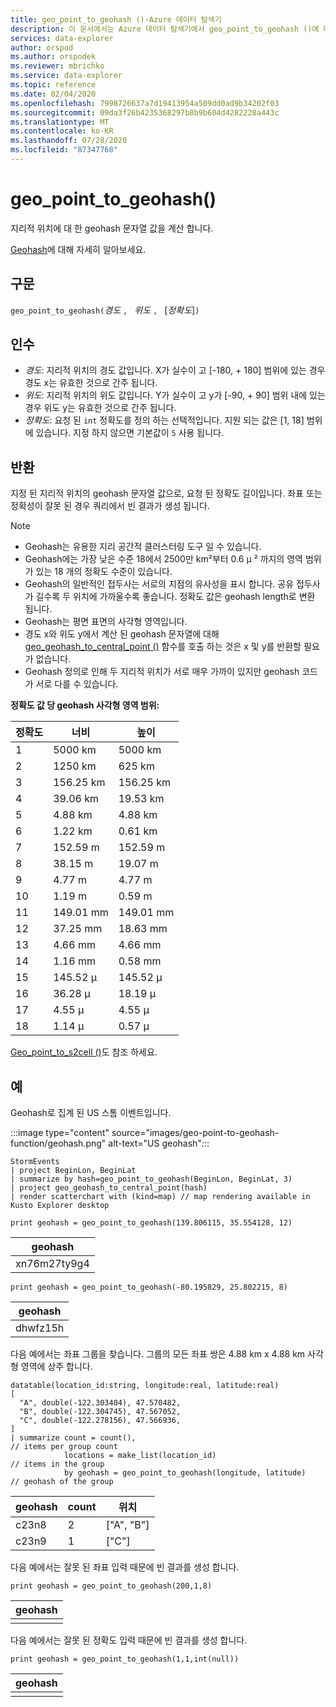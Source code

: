 ```yaml
---
title: geo_point_to_geohash ()-Azure 데이터 탐색기
description: 이 문서에서는 Azure 데이터 탐색기에서 geo_point_to_geohash ()에 대해 설명 합니다.
services: data-explorer
author: orspod
ms.author: orspodek
ms.reviewer: mbrichko
ms.service: data-explorer
ms.topic: reference
ms.date: 02/04/2020
ms.openlocfilehash: 7998726637a7d19413954a509dd0ad9b34202f03
ms.sourcegitcommit: 09da3f26b4235368297b8b9b604d4282228a443c
ms.translationtype: MT
ms.contentlocale: ko-KR
ms.lasthandoff: 07/28/2020
ms.locfileid: "87347768"
---
```

# <a name="geo_point_to_geohash"></a>geo_point_to_geohash()

지리적 위치에 대 한 geohash 문자열 값을 계산 합니다.

[Geohash](https://en.wikipedia.org/wiki/Geohash)에 대해 자세히 알아보세요.  

## <a name="syntax"></a>구문

`geo_point_to_geohash(`*경도* `, ` *위도* `, ` [*정확도*]`)`

## <a name="arguments"></a>인수

* *경도*: 지리적 위치의 경도 값입니다. X가 실수이 고 [-180, + 180] 범위에 있는 경우 경도 x는 유효한 것으로 간주 됩니다. 
* *위도*: 지리적 위치의 위도 값입니다. Y가 실수이 고 y가 [-90, + 90] 범위 내에 있는 경우 위도 y는 유효한 것으로 간주 됩니다. 
* *정확도*: 요청 된 `int` 정확도를 정의 하는 선택적입니다. 지원 되는 값은 [1, 18] 범위에 있습니다. 지정 하지 않으면 기본값이 `5` 사용 됩니다.

## <a name="returns"></a>반환

지정 된 지리적 위치의 geohash 문자열 값으로, 요청 된 정확도 길이입니다. 좌표 또는 정확성이 잘못 된 경우 쿼리에서 빈 결과가 생성 됩니다.

> [!NOTE]
>
> * Geohash는 유용한 지리 공간적 클러스터링 도구 일 수 있습니다.
> * Geohash에는 가장 낮은 수준 18에서 2500만 km²부터 0.6 μ ² 까지의 영역 범위가 있는 18 개의 정확도 수준이 있습니다.
> * Geohash의 일반적인 접두사는 서로의 지점의 유사성을 표시 합니다. 공유 접두사가 길수록 두 위치에 가까울수록 좋습니다. 정확도 값은 geohash length로 변환 됩니다.
> * Geohash는 평면 표면의 사각형 영역입니다.
> * 경도 x와 위도 y에서 계산 된 geohash 문자열에 대해 [geo_geohash_to_central_point ()](geo-geohash-to-central-point-function.md) 함수를 호출 하는 것은 x 및 y를 반환할 필요가 없습니다.
> * Geohash 정의로 인해 두 지리적 위치가 서로 매우 가까이 있지만 geohash 코드가 서로 다를 수 있습니다.

**정확도 값 당 geohash 사각형 영역 범위:**

| 정확도 | 너비     | 높이    |
|----------|-----------|-----------|
| 1        | 5000 km   | 5000 km   |
| 2        | 1250 km   | 625 km    |
| 3        | 156.25 km | 156.25 km |
| 4        | 39.06 km  | 19.53 km  |
| 5        | 4.88 km   | 4.88 km   |
| 6        | 1.22 km   | 0.61 km   |
| 7        | 152.59 m  | 152.59 m  |
| 8        | 38.15 m   | 19.07 m   |
| 9        | 4.77 m    | 4.77 m    |
| 10       | 1.19 m    | 0.59 m    |
| 11       | 149.01 mm | 149.01 mm |
| 12       | 37.25 mm  | 18.63 mm  |
| 13       | 4.66 mm   | 4.66 mm   |
| 14       | 1.16 mm   | 0.58 mm   |
| 15       | 145.52 μ  | 145.52 μ  |
| 16       | 36.28 μ   | 18.19 μ   |
| 17       | 4.55 μ    | 4.55 μ    |
| 18       | 1.14 μ    | 0.57 μ    |

[Geo_point_to_s2cell ()](geo-point-to-s2cell-function.md)도 참조 하세요.

## <a name="examples"></a>예

Geohash로 집계 된 US 스톰 이벤트입니다.

:::image type="content" source="images/geo-point-to-geohash-function/geohash.png" alt-text="US geohash":::

<!-- csl: https://help.kusto.windows.net/Samples -->
```kusto
StormEvents
| project BeginLon, BeginLat
| summarize by hash=geo_point_to_geohash(BeginLon, BeginLat, 3)
| project geo_geohash_to_central_point(hash)
| render scatterchart with (kind=map) // map rendering available in Kusto Explorer desktop
```

<!-- csl: https://help.kusto.windows.net/Samples -->
```kusto
print geohash = geo_point_to_geohash(139.806115, 35.554128, 12)  
```

| geohash      |
|--------------|
| xn76m27ty9g4 |

<!-- csl: https://help.kusto.windows.net/Samples -->
```kusto
print geohash = geo_point_to_geohash(-80.195829, 25.802215, 8)
```

|geohash|
|---|
|dhwfz15h|

다음 예에서는 좌표 그룹을 찾습니다. 그룹의 모든 좌표 쌍은 4.88 km x 4.88 km 사각형 영역에 상주 합니다.

<!-- csl: https://help.kusto.windows.net/Samples -->
```kusto
datatable(location_id:string, longitude:real, latitude:real)
[
  "A", double(-122.303404), 47.570482,
  "B", double(-122.304745), 47.567052,
  "C", double(-122.278156), 47.566936,
]
| summarize count = count(),                                          // items per group count
            locations = make_list(location_id)                        // items in the group
            by geohash = geo_point_to_geohash(longitude, latitude)    // geohash of the group
```

| geohash | count | 위치  |
|---------|-------|------------|
| c23n8   | 2     | ["A", "B"] |
| c23n9   | 1     | ["C"]      |

다음 예에서는 잘못 된 좌표 입력 때문에 빈 결과를 생성 합니다.

<!-- csl: https://help.kusto.windows.net/Samples -->
```kusto
print geohash = geo_point_to_geohash(200,1,8)
```

| geohash |
|---------|
|         |

다음 예에서는 잘못 된 정확도 입력 때문에 빈 결과를 생성 합니다.

<!-- csl: https://help.kusto.windows.net/Samples -->
```kusto
print geohash = geo_point_to_geohash(1,1,int(null))
```

| geohash |
|---------|
|         |
